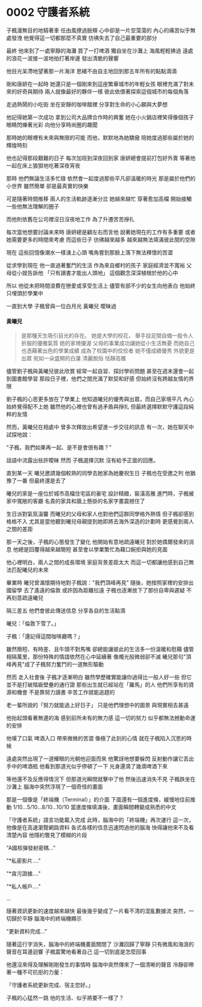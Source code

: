 # 0002 守護者系統

子楓漫無目的地騎著車
任由風撩過臉頰
心中卻是一片空蕩蕩的
內心的痛苦似乎無處發洩
他覺得這一切都那麼不真實
彷彿失去了自己最重要的部分

最終
他來到了一處寧靜的海灘
買了一打啤酒
獨自坐在沙灘上
海風輕輕拂過
遠處的浪花一波接一波地拍打著岸邊
發出清脆的聲響

他目光呆滯地望著那一片海洋
思緒不由自主地回到那五年所有的點點滴滴

剛和唐妍在一起時
她還只是一個剛來到這座繁華城市的年輕女孩
眼裡充滿了對未來的好奇與期待
兩人就像最好的夥伴一樣
彼此依偎著探索這個城市的每個角落

走過熱鬧的小吃街
坐在安靜的咖啡館裡
分享對生命的小心願與大夢想

他記得她第一次成功
拿到公司大品牌合作時的興奮
她在小火鍋店裡笑得像個孩子
眼睛閃爍著光彩
向他分享時尚圈的趣聞

那時她的眼裡有未來與無限的可能
而他，默默地為她驕傲
陪她度過那些屬於她的輝煌時刻

他也記得那段艱難的日子
每次加班到深夜回到家
唐妍總會提前打包好外賣
等著他一起在床上狼狽地吃著深夜宵夜

那時
他們無論生活多忙碌
依然會一起度過那些平凡卻溫暖的時光
那是屬於他們的小世界
雖然簡單
卻是最真實的快樂

可是隨著時間推移
兩人的生活軌跡逐漸分岔
她越來越忙
穿著愈加高檔
開始接觸一些他無法理解的圈子

而他則依舊在公司裡沒日沒夜地工作
為了升遷苦苦掙扎

每次當他想要討論未來時
唐妍總是顧左右而言他
說著她現在的工作有多重要
或者她需要更多的時間來考慮
而這些日子
彷彿越來越多
越來越無法填滿彼此間的空隙

現在
這些回憶像潮水一樣湧上心頭
嘴角嘗到那臉上落下無法釋懷的苦澀

從求學到現在
他一直過著奮鬥的生活
作為來自鄉村的孩子
家庭經濟並不寬裕
父母從小就告訴他
「只有讀書才能出人頭地」
這個觀念深深植根於他的心中

所以
他從未把時間浪費在戀愛或享受生活上
儘管有部不少的女生向他表白
他始終只埋頭於學業中

一直到大學
子楓曾與一位白月光 黃曦兒 曖昧過

#### 黃曦兒
>是那種天生吸引目光的存在。
她是大學的校花，
舉手投足間自備一股令人折服的優雅氣質
她的家境優渥
父母的事業成功讓她從小生活無憂
而她自己也憑藉著出色的學業成績
成為了校園中的佼佼者
她不僅成績優秀
外貌更是出眾
宛如一朵盛開的白蓮
清麗脫俗
恬靜高雅
> 

儘管劉子楓與黃曦兒彼此欣賞
經常一起自習、探討學術問題
甚至在週末還會一起到圖書館學習
那段日子裡，他們之間充滿了默契和好感
但始終沒有跨越友情的界限

劉子楓的心思更多放在了學業上
他知道曦兒的優秀與出眾，而自己家境平凡
內心始終覺得配不上她
雖然他的心裡也曾有過矛盾與掙扎
但最終選擇默默守護這段純粹的友情

然而，黃曦兒在相處中
曾多次釋放出希望進一步交往的訊息
有一次，她在聊天中試探地說：

"子楓，我們如果再一起、是不是會很有趣？"

話語中流露出些許曖昧
然而
子楓選擇沉默
沒有給予正面的回應。

直到某一天
曦兒邀請幾個較熟的同學去她家為她慶祝生日
子楓也在受邀之列
他猶豫了一番
但最終還是去了

曦兒的家是一座位於城市高檔住宅區的豪宅
設計精緻，裝潢高雅
進門時，子楓被家中寬敞的客廳
名貴的家具和牆上懸掛的名家字畫震撼住了

生日派對氣氛溫馨
而曦兒的父母和家人也對他們這群同學格外熱情
但子楓卻感到格格不入
尤其是當他聽到曦兒母親提到她即將去海外深造的計劃時
更感覺到兩人之間的差距

那一天之後，子楓的心態發生了變化
他開始有意地疏遠曦兒
對於她偶爾發來的消息
他總是回覆得越來越簡短
甚至會以學業繁忙為藉口婉拒與她的見面

他心裡明白，兩人之間的成長環境
家庭背景差距太大
而這一切都讓他感到自己無法匹配曦兒的未來

畢業時
曦兒曾滿懷期待地對子楓說："我們頂峰再見"
隨後，她按照家裡的安排出國留學
去了遙遠的倫敦
或許因為距離拉遠
子楓也逐漸放下了那份自卑與遲疑
不再刻意疏遠曦兒

隔三差五
他們會彼此傳送信息
分享各自的生活點滴

曦兒：「倫敦下雪了。」

子楓：「還記得這間咖啡廳嗎？」

雖然簡短、有時差、且牛頭不對馬嘴
卻總能讓彼此的生活多一份溫暖和慰藉
儘管相隔萬里，那份特殊的情誼依然在心中延續著
像燭光般微弱卻不滅
曦兒那句"頂峰再見"成了子楓努力奮鬥的一道無形驅動

然而
走入社會後
子楓才逐漸明白
雖然學歷確實能讓你過得比一般人好一些
但它並不是打破階級壁壘的通行證
那些出生就已經站在「羅馬」的人
他們所享有的資源和機會
不是靠努力讀書
辛苦工作就能追趕的

老一輩所說的「努力就能過上好日子」
只是他們理想中的圖景
與現實相去甚遠

他抬起頭看著無邊的海
感到前所未有的無力感
這一切的努力
似乎都無法撼動命運的安排

他嘆了口氣
啤酒入口
帶來微微的苦澀
像極了此刻的心情
就在子楓陷入沉思的時候

遠處突然出現了一道耀眼的光朝他迎面而來
他驚訝地想要躲閃
反射動作讓它丟出手中的啤酒瓶
他看到那道光似乎停頓了一下
光身還滴了幾滴啤酒下來

等他還不及反應得情況下
但那道光瞬間就擊中了他
然後迅速消失不見
子楓跌坐在沙灘上
腦海中突然浮現了一個奇怪的畫面

那是一個像是「終端機（Terminal）」的介面
下面還有一個進度條，緩慢地往前推動
1/10...5/10...8/10...10/10
當進度條填滿後，畫面瞬間轉變成熟悉的中文

「守護者系統」語言功能載入完成
此時，腦海中的「終端機」再次運行
這一次，他像是在高速瀏覽網路資料
各式各樣的信息迅速閃過他的腦海
快得讓他來不及看清楚內容
他隱約瞥見了模糊的片段

"A國核彈發射密碼…"

"*私密影片.…"

"*貪污證據.…"

"*私人帳戶.…"

...

隨著資訊更新的速度越來越快
最後幾乎變成了一片看不清的混亂數據流
突然，一切歸於平靜
腦海中的終端機顯示

"更新資料完成…"

隨著這行字消失，腦海中的終端機畫面關閉了
沙灘回歸了寧靜
只有微風和海浪的聲音在耳邊迴響
子楓震驚地看著自己
這一切到底是怎麼回事

他還沒來得及理解剛剛發生的事情時
腦海中突然傳來了一個清晰的聲音
冷靜卻帶著一種不可抗拒的力量：

「守護者系統更新完成、宿主您好。」

子楓的心猛然一跳
他的生活、似乎將要不一樣了？